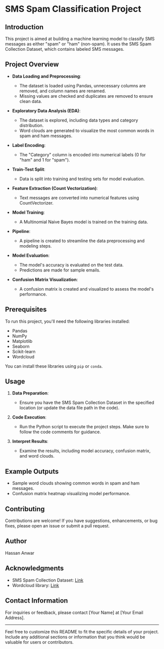 # SMS Spam Classification Project

## Introduction

This project is aimed at building a machine learning model to classify SMS messages as either "spam" or "ham" (non-spam). It uses the SMS Spam Collection Dataset, which contains labeled SMS messages.

## Project Overview

- **Data Loading and Preprocessing**:
  - The dataset is loaded using Pandas, unnecessary columns are removed, and column names are renamed.
  - Missing values are checked and duplicates are removed to ensure clean data.

- **Exploratory Data Analysis (EDA)**:
  - The dataset is explored, including data types and category distribution.
  - Word clouds are generated to visualize the most common words in spam and ham messages.

- **Label Encoding**:
  - The "Category" column is encoded into numerical labels (0 for "ham" and 1 for "spam").

- **Train-Test Split**:
  - Data is split into training and testing sets for model evaluation.

- **Feature Extraction (Count Vectorization)**:
  - Text messages are converted into numerical features using CountVectorizer.

- **Model Training**:
  - A Multinomial Naive Bayes model is trained on the training data.

- **Pipeline**:
  - A pipeline is created to streamline the data preprocessing and modeling steps.

- **Model Evaluation**:
  - The model's accuracy is evaluated on the test data.
  - Predictions are made for sample emails.

- **Confusion Matrix Visualization**:
  - A confusion matrix is created and visualized to assess the model's performance.

## Prerequisites

To run this project, you'll need the following libraries installed:

- Pandas
- NumPy
- Matplotlib
- Seaborn
- Scikit-learn
- Wordcloud

You can install these libraries using `pip` or `conda`.

## Usage

1. **Data Preparation**:
   - Ensure you have the SMS Spam Collection Dataset in the specified location (or update the data file path in the code).

2. **Code Execution**:
   - Run the Python script to execute the project steps. Make sure to follow the code comments for guidance.

3. **Interpret Results**:
   - Examine the results, including model accuracy, confusion matrix, and word clouds.

## Example Outputs

- Sample word clouds showing common words in spam and ham messages.
- Confusion matrix heatmap visualizing model performance.

## Contributing

Contributions are welcome! If you have suggestions, enhancements, or bug fixes, please open an issue or submit a pull request.

## Author

Hassan Anwar


## Acknowledgments

- SMS Spam Collection Dataset: [Link](https://www.kaggle.com/uciml/sms-spam-collection-dataset)
- Wordcloud library: [Link](https://github.com/amueller/word_cloud)

## Contact Information

For inquiries or feedback, please contact [Your Name] at [Your Email Address].

---

Feel free to customize this README to fit the specific details of your project. Include any additional sections or information that you think would be valuable for users or contributors.
